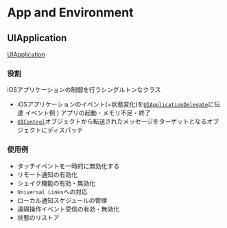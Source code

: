 # App and Environment

## UIApplication

[UIApplication](https://developer.apple.com/documentation/uikit/uiapplication)

### 役割

iOSアプリケーションの制御を行うシングルトンなクラス

- iOSアプリケーションのイベント(=状態変化)を[`UIApplicationDelegate`](https://developer.apple.com/documentation/uikit/uiapplicationdelegate)に伝達
イベント例 ) アプリの起動・メモリ不足・終了
- [`UIControl`](https://developer.apple.com/documentation/uikit/uicontrol)オブジェクトから転送されたメッセージをターゲットとなるオブジェクトにディスパッチ

### 使用例

- タッチイベントを一時的に無効化する
- リモート通知の有効化
- シェイク機能の有効・無効化
- `Universal Links`への対応
- ローカル通知スケジュールの管理
- 遠隔操作イベント受信の有効・無効化
- 状態のリストア

